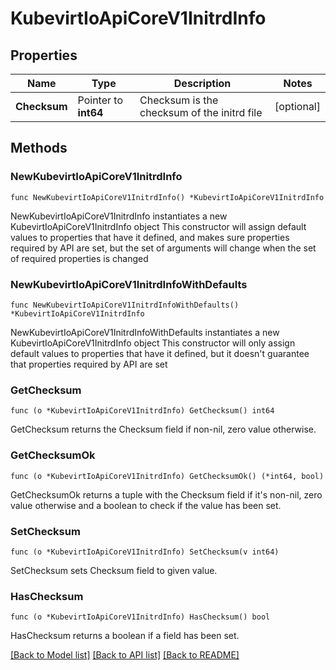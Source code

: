 # KubevirtIoApiCoreV1InitrdInfo

## Properties

Name | Type | Description | Notes
------------ | ------------- | ------------- | -------------
**Checksum** | Pointer to **int64** | Checksum is the checksum of the initrd file | [optional] 

## Methods

### NewKubevirtIoApiCoreV1InitrdInfo

`func NewKubevirtIoApiCoreV1InitrdInfo() *KubevirtIoApiCoreV1InitrdInfo`

NewKubevirtIoApiCoreV1InitrdInfo instantiates a new KubevirtIoApiCoreV1InitrdInfo object
This constructor will assign default values to properties that have it defined,
and makes sure properties required by API are set, but the set of arguments
will change when the set of required properties is changed

### NewKubevirtIoApiCoreV1InitrdInfoWithDefaults

`func NewKubevirtIoApiCoreV1InitrdInfoWithDefaults() *KubevirtIoApiCoreV1InitrdInfo`

NewKubevirtIoApiCoreV1InitrdInfoWithDefaults instantiates a new KubevirtIoApiCoreV1InitrdInfo object
This constructor will only assign default values to properties that have it defined,
but it doesn't guarantee that properties required by API are set

### GetChecksum

`func (o *KubevirtIoApiCoreV1InitrdInfo) GetChecksum() int64`

GetChecksum returns the Checksum field if non-nil, zero value otherwise.

### GetChecksumOk

`func (o *KubevirtIoApiCoreV1InitrdInfo) GetChecksumOk() (*int64, bool)`

GetChecksumOk returns a tuple with the Checksum field if it's non-nil, zero value otherwise
and a boolean to check if the value has been set.

### SetChecksum

`func (o *KubevirtIoApiCoreV1InitrdInfo) SetChecksum(v int64)`

SetChecksum sets Checksum field to given value.

### HasChecksum

`func (o *KubevirtIoApiCoreV1InitrdInfo) HasChecksum() bool`

HasChecksum returns a boolean if a field has been set.


[[Back to Model list]](../README.md#documentation-for-models) [[Back to API list]](../README.md#documentation-for-api-endpoints) [[Back to README]](../README.md)


